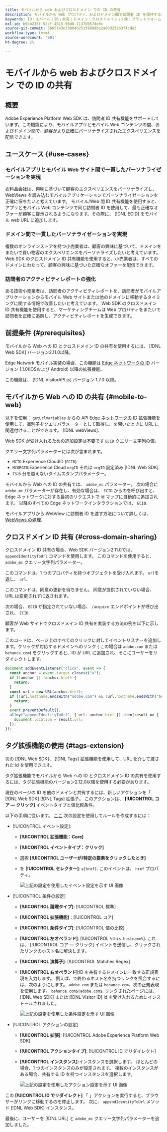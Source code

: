```yaml
---
title: モバイルから web およびクロスドメイン での ID の共有
description: モバイルから Web プロパティ、およびドメイン間で訪問者 ID を保持する方法を説明します。
keywords: ID；モバイル；ID；共有；ドメイン；クロスドメイン；sdk；プラットフォーム；
exl-id: b9bb236f-52cf-4615-96d8-1137d957de8c
source-git-commit: 3b65143e33804b251f888dbe2a69d238b3f4cda3
workflow-type: tm+mt
source-wordcount: '901'
ht-degree: 2%

---
```


# モバイルから web およびクロスドメイン での ID の共有

## 概要

Adobe Experience Platform Web SDK は、訪問者 ID 共有機能をサポートしています。この機能により、モバイルアプリとモバイル Web コンテンツの間、およびドメイン間で、顧客がより正確にパーソナライズされたエクスペリエンスを配信できます。

## ユースケース {#use-cases}

### モバイルアプリとモバイル Web サイト間で一貫したパーソナライゼーションを実現

衣料品会社は、興味に基づいて顧客のエクスペリエンスをパーソナライズし、WebViews を読み込むモバイルアプリケーションでパーソナライゼーションを正確に保ちたいと考えています。 モバイル/Web 間 ID 共有機能を使用すると、アプリとモバイル Web コンテンツで同じ訪問者 ID を使用して、最も正確なオファーが顧客に提示されるようになります。その際に、 [!DNL ECID] をモバイル web URL に追加します。

### ドメイン間で一貫したパーソナライゼーションを実現

複数のオンラインストアを持つ小売業者は、顧客の興味に基づいて、ドメインをまたいで買い物客のエクスペリエンスをパーソナライズしたいと考えています。 Web SDK のクロスドメイン ID 共有機能を使用すると、小売業者は、すべてのドメインにわたって、顧客の興味に基づいた正確なオファーを配信できます。

### 訪問者のアクティビティレポートの強化

ある技術小売業者は、訪問者のアクティビティレポートを、訪問者がモバイルアプリケーションからモバイル Web サイトまたは他のドメインに移動するタイミングに関する情報で改善したいと考えています。 Web SDK のクロスドメイン ID 共有機能を使用すると、マーケティングチームは Web プロパティをまたいで訪問者を正確に追跡し、アクティビティレポートを生成できます。

## 前提条件 {#prerequisites}

モバイルから Web への ID とクロスドメイン ID の共有を使用するには、 [!DNL Web SDK] バージョン2.11.0以降。

Edge Network モバイル実装の場合、この機能は [Edge ネットワークの ID](https://aep-sdks.gitbook.io/docs/foundation-extensions/identity-for-edge-network) バージョン 1.1.0(iOSおよび Android) 以降の拡張機能。

この機能は、 [!DNL VisitorAPI.js] バージョン 1.7.0 以降。

## モバイルから Web への ID の共有 {#mobile-to-web}

以下を使用： `getUrlVariables` からの API [Edge ネットワークの ID](https://aep-sdks.gitbook.io/docs/foundation-extensions/identity-for-edge-network/api-reference#geturlvariables) 拡張機能を使用して、識別子をクエリパラメーターとして取得し、を開いたときに URL に関連付けることができます。 [!DNL webViews].

Web SDK が受け入れるための追加設定は不要です `ECID` クエリー文字列の値。

クエリー文字列パラメーターには次が含まれます。

* `MCID`:Experience CloudID (`ECID`)
* `MCORGID`:Experience Cloud `orgID` それは `orgID` 設定済み [!DNL Web SDK].
* `TS`:5 分を超えないタイムスタンプパラメーター。


モバイルから Web への ID の共有では、 `adobe_mc` パラメーター。 次の場合に `adobe_mc` パラメーターが存在し、有効な場合は、 `ECID` からのを呼び出すと、Edge ネットワークに対する最初のリクエストで id マップに自動的に追加されます。 以降のすべての Edge ネットワークインタラクションでは、 `ECID`.

モバイルアプリから WebView に訪問者 ID を渡す方法について詳しくは、 [WebViews の処理](https://experienceleague.adobe.com/docs/platform-learn/implement-mobile-sdk/app-implementation/web-views.html#implementation).

## クロスドメイン ID 共有 {#cross-domain-sharing}

クロスドメイン ID 共有の場合、Web SDK バージョン2.11.0では、 `appendIdentityToUrl` コマンドを使用します。 このコマンドを使用すると、 `adobe_mc` クエリー文字列パラメーター。

このコマンドは、1 つのプロパティを持つオブジェクトを受け入れます。 `url`を返し、 `url`.

このコマンドは、同意の更新を待ちません。 同意が提供されていない場合、URL は変更されずに返されます。

次の場合、 `ECID` が指定されていない場合、 `/acquire` エンドポイントが呼び出され、 `ECID`.

顧客が Web サイトでクロスドメイン ID 共有を実装する方法の例を以下に示します。

このコードは、ページ上のすべてのクリックに対してイベントリスナーを追加します。クリックが対応するドメインへのリンク ( この場合は `adobe.com` または `behance.com`) をクリックすると、ID が URL に追加され、そこにユーザーをリダイレクトします。

```js
document.addEventListener("click", event => {
  const anchor = event.target.closest("a");
  if (!anchor || !anchor.href) {
    return;
  }
  const url = new URL(anchor.href);
  if (!url.hostname.endsWith("adobe.com") && !url.hostname.endsWith("behance.com")) {
    return;
  }
  event.preventDefault();
  alloy("appendIdentityToUrl", { url: anchor.href }).then(result => {
    document.location = result.url;
  });
});
```

## タグ拡張機能の使用 {#tags-extension}

次の [!DNL Web SDK]、 [!DNL Tags] 拡張機能を使用して、URL を介して渡された id を使用できます。

タグ拡張機能でモバイルから Web への ID とクロスドメイン ID の共有を使用するには、タグ拡張機能のバージョン2.12.0以降を使用する必要があります。

現在のページの ID を他のドメインと共有するには、新しいアクションを「 [!DNL Web SDK] [!DNL Tags] 拡張子。 このアクションは、 **[!UICONTROL コア — クリック]** イベントタイプと値比較条件。

以下の手順に従います。 [ここ](../../tags/ui/managing-resources/rules.md) 次の設定を使用してルールを作成するには：

* [!UICONTROL イベント設定]:
   * **[!UICONTROL 拡張機能：Core]**
   * **[!UICONTROL イベントタイプ：クリック]**
   * 選択 **[!UICONTROL ユーザーが/特定の要素をクリックしたとき]**
   * を **[!UICONTROL セレクター]**: `a[href]`. このイベントは、 `href` プロパティ。

      ![上記の設定を使用したイベント設定を示す UI 画像](assets/id-sharing-event-configuration.png)

* [!UICONTROL 条件の設定]
   * **[!UICONTROL 論理タイプ]**: [!UICONTROL 標準]
   * **[!UICONTROL 拡張機能]**：[!UICONTROL コア]
   * **[!UICONTROL 条件タイプ]**: [!UICONTROL 値の比較]
   * **[!UICONTROL 左オペランド]**: [!UICONTROL `%this.hostname%`]. これは、 [!UICONTROL コア — クリック] イベントを送信し、クリックされたリンクのホスト名に解決します。
   * **[!UICONTROL 演算子]**: [!UICONTROL Matches Regex]
   * **[!UICONTROL 右オペランド]**:ID を共有するドメインに一致する正規表現を入力します。 例えば、で終わるホスト名を持つリンクを照合するには、次のようにします。 `adobe.com` または `behance.com`、次の正規表現を使用します。 `behance.com$|adobe.com$`. リンクされたページには、 [!DNL Web SDK] または [!DNL Visitor ID] id を受け入れるためにインストールされました。

      ![上記の設定を使用した条件設定を示す UI 画像](assets/id-sharing-condition-configuration.png)

* [!UICONTROL アクションの設定]
   * **[!UICONTROL 拡張]**: [!UICONTROL Adobe Experience Platform Web SDK]
   * **[!UICONTROL アクションタイプ]**: [!UICONTROL ID でリダイレクト]
   * **[!UICONTROL インスタンス]**:インスタンスを選択します。 ほとんどの場合、1 つのインスタンスのみが設定されます。 複数のインスタンスがある場合、共有する ID を持つインスタンスを選択します。

      ![上記の設定を使用したアクション設定を示す UI 画像](assets/id-sharing-action-configuration.png)

この **[!UICONTROL ID でリダイレクト]** 「 」アクションを実行すると、ブラウザーがリンクに移動するのを停止します。 次に、 `appendIdentityToUrl` メソッド [!DNL Web SDK] インスタンス。

最後に、ユーザーを [!DNL URL] と `adobe_mc` クエリー文字列パラメーターを追加しました。
